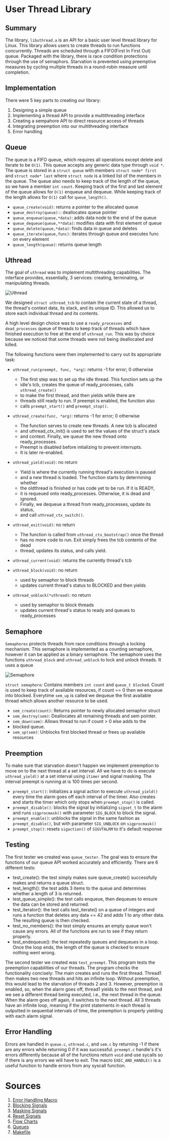 # User Thread Library
## Summary
The library, `libuthread.a` is an API for a basic user level thread library
for Linux. This library allows users to create threads to run functions
concurrently. Threads are scheduled through a FIFO(First In First Out) queue.
Packaged with the library, there is race condition protections through the 
use of semaphors. Starvation is prevented using preemptive measures by cycling
multiple threads in a round-robin measure until completion.

## Implementation
There were 5 key parts to creating our library:
1. Designing a simple queue
2. Implementing a thread API to provide a multithreading interface
3. Creating a sempahore API to direct resource access of threads
4. Integrating preemption into our multithreading interface
5. Error handling

## Queue
The queue is a FIFO queue, which requires all operations except delete and 
iterate to be `O(1)`. This queue accepts any generic data type through 
`void *`. The queue is stored in a `struct queue` with members `struct node*
first` and `struct node* last` where `struct node` is a linked list of the 
members in the queue. The queue also needs to keep track of the length of the 
queue, so we have a member `int count`. Keeping track of the first and last 
element of the queue allows for `O(1)` enqueue and dequeue. While keeping
track of the length allows for `O(1)` call for `queue_length()`.

- `queue_create(void)`: returns a pointer to the allocated queue
- `queue_destroy(queue):`: deallocates queue pointer
- `queue_enqueue(queue,*data)`: adds data node to the end of the queue
- `queue_dequeue(queue,**data)`: modifies data with first element of queue
- `queue_delete(queue,*data)`: finds data in queue and deletes
- `queue_iterate(queue,func)`: iterates through queue and executes func on
  every element
- `queue_length(queue)`: returns queue length 


## Uthread
The goal of `uthread` was to implement multithreading capabilities. The 
interface provides, essentially, 3 services: creating, terminating, 
or manipulating threads.

![Uthread](Uthread.png)

We designed `struct uthread_tcb` to contain the current state of a 
thread, the thread's context data, its stack, and its unique ID. 
This allowed us to store each individual thread and its contents.

A high level design choice was to use a `ready_processes` and `dead_processes`
queue of threads to keep track of threads which have finished execution to free
at the end of `uthread_run`. This was by choice because we noticed that some
threads were not being deallocated and killed.

The following functions were then implemented to carry out its 
appropriate task:

* `uthread_run(preempt, func, *arg)`: returns -1 for error; 0 otherwise
  - The first step was to set up the idle thread. This function sets up the
  - idle's tcb, creates the queue of ready_processes, calls `uthread_create()`
  - to make the first thread, and then yields while there are
  - threads still ready to run. If preempt is enabled, the function also
  - calls `preempt_start()` and `preempt_stop()`.

* `uthread_create(func, *arg)`: returns -1 for error; 0 otherwise
  - The function serves to create new threads. A new tcb is allocated
  - and uthread_ctx_init() is used to set the values of the struct's stack
  - and context. Finally, we queue the new thread onto ready_processes.
  - Preempt is disabled before intializing to prevent interrupts.
  - It is later re-enabled.

* `uthread_yield(void)`: no return
  - Yield is where the currently running thread's execution is paused
  - and a new thread is loaded. The function starts by determining whether
  - the oldthread is finished or has code yet to be run. If it is READY,
  - it is requeued onto ready_processes. Otherwise, it is dead and ignored.
  - Finally, we dequeue a thread from ready_processes, update its status,
  - and call `uthread_ctx_switch()`.

* `uthread_exit(void)`: no return
  - The function is called from `uthread_ctx_bootstrap()` once the thread
  - has no more code to run. Exit simply frees the tcb contents of the dead
  - thread, updates its status, and calls yield.

* `uthread_current(void)`: returns the currently thread's tcb

* `uthread_block(void)`: no return
  - used by semaphor to block threads 
  - updates current thread's status to BLOCKED and then yields

* `uthread_unblock(*uthread)`: no return
  - used by semaphor to block threads
  - updates current thread's status to ready and queues to ready_processes

## Semaphore
`Semaphores` protects threads from race conditions through a locking mechanism.
This semaphore is implemented as a counting semaphore, however it can be 
applied as a binary semaphore. The semaphore uses the functions `uthread_block`
and `uthread_unblock` to lock and unlock threads. It uses a queue

![Semaphore](Semaphore.png)

`struct semaphore`: Contains members `int count` and `queue_t blocked`.
Count is used to keep track of available resources, if count == 0 then we
enqueue into blocked. Everytime `sem_up` is called we dequeue the first
available thread which allows another resource to be used.

- `sem_create(count)`: Returns pointer to newly allocated semaphor struct
- `sem_destroy(sem)`: Deallocates all remaining threads and sem pointer.
- `sem_down(sem)`: Allows thread to run if count > 0 else adds to the
- blocked queue.
- `sem_up(sem)`: Unblocks first blocked thread or frees up available resources
  
## Preemption
To make sure that starvation doesn't happen we implement preemption to
move on to the next thread at a set interval. All we have to do is
execute `uthread_yield()` at a set interval using `itimer` and signal
masking. The interval preempt is running at is 100 times per second.

- `preempt_start()`: Initializes a signal action to execute `uthread_yield()`
  every time the alarm goes off each interval of the timer. Also creates and
  starts the timer which only stops when `preempt_stop()` is called.
- `preempt_disable()`: blocks the signal by initializing `sigset_t` to the
  alarm and runs `sigprocmask()` with parameter `SIG_BLOCK` to block the
  signal.
- `preempt_enable()`: unblocks the signal in the same fashion as
  `preempt_disable()`, but with parameter `SIG_UNBLOCK` on `sigprocmask()`
- `preempt_stop()`: resets `sigaction()` of `SIGVTALRM` to it's default
  response  

## Testing
The first tester we created was `queue_tester`. The goal was to ensure the
functions of our queue API worked accurately and efficiently. There are 
6 different tests:

- test_create():  the test simply makes sure queue_create() successfully makes
and returns a queue struct.
- test_length():  the test adds 3 items to the queue and determines whether a 
length of 3 is returned.
- test_queue_simple():  the test calls enqueue, then dequeues 
to ensure the data can be stored and returned.
- test_iterator():  the test calls test_iterate() on a queue of integers and
runs a function that deletes any data == 42 and adds 1 to any other data. The
resulting queue is then checked.
- test_no_members():  the test simply ensures an empty queue won't cause
any errors. All of the functions are run to see if they return properly.
- test_endequeue():  the test repeatedly queues and dequeues in a loop.
Once the loop ends, the length of the queue is checked to ensure nothing
went wrong.

The second tester we created was `test_preempt`. This program tests the 
preemption capabilities of our threads. The program checks the 
functionality concisely:
The main creates and runs the first thread. Thread1 then makes two new threads
and hits an infinite loop. Without preemption, this would lead to the
starvation of threads 2 and 3. However, preemption is enabled, so, 
when the alarm goes off, thread1 yields to the next thread, and we see
a different thread being executed, i.e., the next thread in the queue.
When the alarm goes off again, it switches to the next thread. All 3 threads
have an infinite loop, meaning if the print statements in each thread
is outputted in sequential intervals of time, the preemption is properly
yielding with each alarm signal.

## Error Handling
Errors are handled in `queue.c`, `uthread.c`, and `sem.c` by returning -1 if 
there are any errors while returning 0 if it was successful. `preempt.c` 
handle's it's errors differently because all of the functions return `void`
and use sycalls so if there is any errors we will have to exit. The macro
`EXEC_AND_HANDLE()` is a useful function to handle errors from any syscall
function. 


# Sources
1. [Error Handling Macro](https://stackoverflow.com/questions/3705436/c-error-checking-function)
2. [Blocking Signals](https://www.gnu.org/software/libc/manual/html_node/Blocking-for-Handler.html)
3. [Masking Signals](https://man7.org/linux/man-pages/man2/sigprocmask.2.html)
4. [Reset Signals](https://stackoverflow.com/questions/24803368/reset-sigaction-to-default)
5. [Flow Charts](https://lucid.app)
6. [Queues](https://data-flair.training/blogs/queue-in-c-cpp/)
7. [Makefile](https://stackoverflow.com/questions/11791076/makefile-for-a-library)